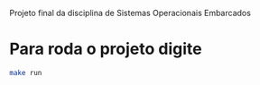 Projeto final da disciplina de Sistemas Operacionais Embarcados

# Para roda o projeto digite

```bash
make run
```
